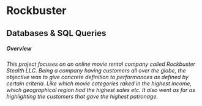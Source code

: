 # Rockbuster
## Databases &amp; SQL Queries
##### Overview
###### This project focuses on an online movie rental company called Rockbuster Stealth LLC. Being a company having customers all over the globe, the objective was to give concrete definition to performances as defined by certain criteria. Like which movie categories raked in the highest income, which geographical region had the highest sales etc. It also went as far as highlighting the customers that gave the highest patronage.

